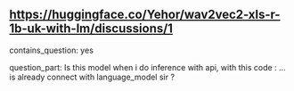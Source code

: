 ## https://huggingface.co/Yehor/wav2vec2-xls-r-1b-uk-with-lm/discussions/1

contains_question: yes

question_part: Is this model when i do inference with api, with this code : ... is already connect with language_model sir ?
